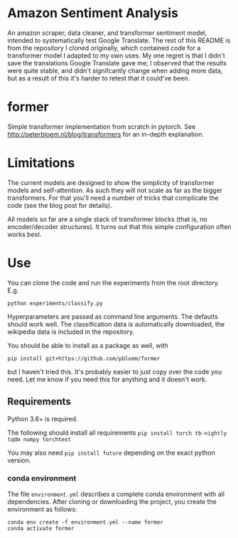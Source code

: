 # Amazon Sentiment Analysis

An amazon scraper, data cleaner, and transformer sentiment model, intended to systematically test Google Translate. The rest of this README is from the repository I cloned originally, which contained code for a transformer model I adapted to my own uses. My one regret is that I didn't save the translations Google Translate gave me; I observed that the results were quite stable, and didn't signifcantly change when adding more data, but as a result of this it's harder to retest that it could've been.

# former

Simple transformer implementation from scratch in pytorch. See http://peterbloem.nl/blog/transformers for an in-depth 
explanation.

# Limitations

The current models are designed to show the simplicity of transformer models and self-attention. As such 
they will not scale as far as the bigger transformers. For that you'll need a number of tricks that 
complicate the code (see the blog post for details).

All models so far are a single stack of transformer blocks (that is, no encoder/decoder structures). It 
turns out that this simple configuration often works best. 

# Use

You can clone the code and run the experiments from the root directory. E.g. 

```
python experiments/classify.py
```

Hyperparameters are passed as command line arguments. The defaults should work well. The classification data is 
automatically downloaded, the wikipedia data is included in the repository.

You should be able to install as a package as well, with 
```
pip install git+https://github.com/pbloem/former
```
but I haven't tried this. It's probably easier to just copy over the code you need. Let me know if you need this for anything and it doesn't work. 

## Requirements

Python 3.6+ is required.

The following should install all requirements 
```pip install torch tb-nightly tqdm numpy torchtext```

You may also need
```pip install future```
depending on the exact python version.

### conda environment

The file ```environment.yml``` describes a complete conda environment with all dependencies. After cloning or downloading the project, you create the environment as follows:

```
conda env create -f environment.yml --name former
conda activate former
```

